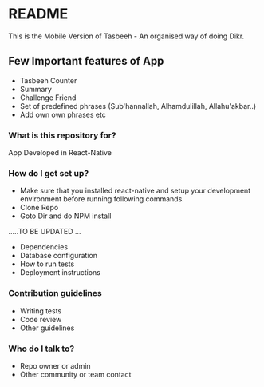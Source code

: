 # README #

This is the Mobile Version of Tasbeeh - An organised way of doing Dikr. 
## Few Important features of App ##
* Tasbeeh Counter
* Summary
* Challenge Friend
* Set of predefined phrases (Sub'hannallah, Alhamdulillah, Allahu'akbar..) 
* Add own own phrases
etc

### What is this repository for? ###

App Developed in React-Native

### How do I get set up? ###
* Make sure that you installed react-native and setup your development environment before running following commands.
* Clone Repo
* Goto Dir and do NPM install

.....TO BE UPDATED ...
* Dependencies
* Database configuration
* How to run tests
* Deployment instructions

### Contribution guidelines ###

* Writing tests
* Code review
* Other guidelines

### Who do I talk to? ###

* Repo owner or admin
* Other community or team contact